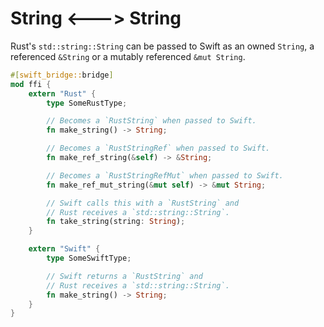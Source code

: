 # String <---> String

Rust's `std::string::String` can be passed to Swift as an owned `String`, a referenced `&String` or 
a mutably referenced `&mut String`.

```rust
#[swift_bridge::bridge]
mod ffi {
	extern "Rust" {
	    type SomeRustType;

	    // Becomes a `RustString` when passed to Swift.
	    fn make_string() -> String;

	    // Becomes a `RustStringRef` when passed to Swift.
	    fn make_ref_string(&self) -> &String;

	    // Becomes a `RustStringRefMut` when passed to Swift.
	    fn make_ref_mut_string(&mut self) -> &mut String;

        // Swift calls this with a `RustString` and
        // Rust receives a `std::string::String`.
	    fn take_string(string: String);
	}

	extern "Swift" {
	    type SomeSwiftType;

        // Swift returns a `RustString` and
        // Rust receives a `std::string::String`.
	    fn make_string() -> String;
	}
}
```
